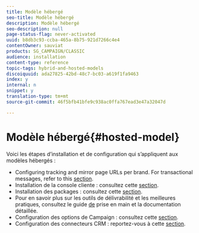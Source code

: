 ```yaml
---
title: Modèle hébergé
seo-title: Modèle hébergé
description: Modèle hébergé
seo-description: null
page-status-flag: never-activated
uuid: b8db3c93-ccba-465a-8b75-921d7266c4e4
contentOwner: sauviat
products: SG_CAMPAIGN/CLASSIC
audience: installation
content-type: reference
topic-tags: hybrid-and-hosted-models
discoiquuid: ada27825-42bd-48c7-bc03-a619f1fa9463
index: y
internal: n
snippet: y
translation-type: tm+mt
source-git-commit: 46f5bfb41bfe9c938ac0ffa767ead3e47a32047d

---
```



# Modèle hébergé{#hosted-model}

Voici les étapes d’installation et de configuration qui s’appliquent aux modèles hébergés :

* Configuring tracking and mirror page URLs per brand. For transactional messages, refer to this [section](../../message-center/using/configuring-multibranding.md).
* Installation de la console cliente : consultez cette [section](../../installation/using/installing-the-client-console.md).
* Installation des packages : consultez cette [section](../../installation/using/installing-campaign-standard-packages.md).
* Pour en savoir plus sur les outils de délivrabilité et les meilleures pratiques, consultez le guide [de](https://docs.campaign.adobe.com/doc/AC/getting_started/EN/deliverability.html) prise en main et la documentation [](../../delivery/using/about-deliverability.md)détaillée.
* Configuration des options de Campaign : consultez cette [section](../../installation/using/configuring-campaign-options.md).
* Configuration des connecteurs CRM : reportez-vous à cette [section](../../platform/using/crm-connectors.md).

